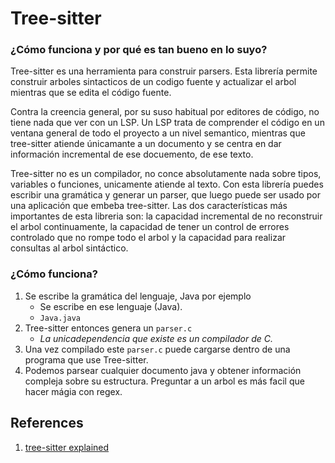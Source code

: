 # Tree-sitter

### ¿Cómo funciona y por qué es tan bueno en lo suyo?
Tree-sitter es una herramienta para construir parsers. Esta librería permite
construir arboles sintacticos de un codigo fuente y actualizar el arbol mientras
que se edita el código fuente.

Contra la creencia general, por su suso habitual por editores de código, no
tiene nada que ver con un LSP. Un LSP trata de comprender el código en un
ventana general de todo el proyecto a un nivel semantico, mientras que
tree-sitter atiende únicamante a un documento y se centra en dar información
incremental de ese docuemento, de ese texto. 

Tree-sitter no es un compilador, no conce absolutamente nada sobre tipos,
variables o funciones, unicamente atiende al texto. Con esta librería puedes
escribir una gramática y generar un parser, que luego puede ser usado por una
aplicación que embeba tree-sitter. Las dos características más importantes de
esta libreria son: la capacidad incremental de no reconstruir el arbol
continuamente, la capacidad de tener un control de errores controlado que no
rompe todo el arbol y la capacidad para realizar consultas al arbol sintáctico.

### ¿Cómo funciona?
1. Se escribe la gramática del lenguaje, Java por ejemplo
    - Se escribe en ese lenguaje (Java).
    - `Java.java`
2. Tree-sitter entonces genera un `parser.c`
    - *La unicadependencia que existe es un compilador de C.*
3. Una vez compilado este `parser.c` puede cargarse dentro de una programa que
   use Tree-sitter.
4. Podemos parsear cualquier documento java y obtener información compleja sobre
   su estructura. Preguntar a un arbol es más facil que hacer mágia con regex.

## References
1. [tree-sitter explained](https://www.youtube.com/watch?v=09-9LltqWLY) 
